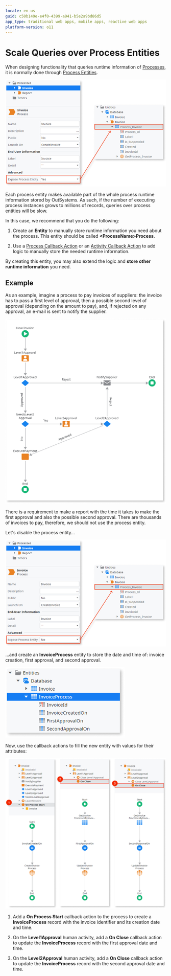 ```yaml
---
locale: en-us
guid: c50b149e-e4f0-4399-a941-b5e2a9bd86d5
app_type: traditional web apps, mobile apps, reactive web apps
platform-version: o11
---
```


# Scale Queries over Process Entities

When designing functionality that queries runtime information of [Processes](../intro.md), it is normally done through [Process Entities](../process-entities/intro.md).

![](images/scale-queries-1.png)

Each process entity makes available part of the whole process runtime information stored by OutSystems. As such, if the number of executing process instances grows to millions of records, queries over process entities will be slow.

In this case, we recommend that you do the following:

1. Create an **Entity** to manually store runtime information you need about the process. This entity should be called **&lt;ProcessName&gt;Process**.

1. Use a [Process Callback Action](../actions-callback/actions-callback.md) or an [Activity Callback Action](../actions-callback/actions-activities-callback.md) to add logic to manually store the needed runtime information.

By creating this entity, you may also extend the logic and **store other runtime information** you need.

## Example

As an example, imagine a process to pay invoices of suppliers: the invoice has to pass a first level of approval, then a possible second level of approval (depending on the amount to pay), and, if rejected on any approval, an e-mail is sent to notify the supplier.

![](images/scale-queries-2.png)

There is a requirement to make a report with the time it takes to make the first approval and also the possible second approval. There are thousands of invoices to pay, therefore, we should not use the process entity.

Let's disable the process entity...

![](images/scale-queries-3.png)

...and create an **InvoiceProcess** entity to store the date and time of: invoice creation, first approval, and second approval.

![](images/scale-queries-4.png)

Now, use the callback actions to fill the new entity with values for their attributes:

![](images/scale-queries-5.png)

1. Add a **On Process Start** callback action to the process to create a **InvoiceProcess** record with the invoice identifier and its creation date and time.

2. On the **Level1Approval** human activity, add a **On Close** callback action to update the **InvoiceProcess** record with the first approval date and time.

3. On the **Level2Approval** human activity, add a **On Close** callback action to update the **InvoiceProcess** record with the second approval date and time.
